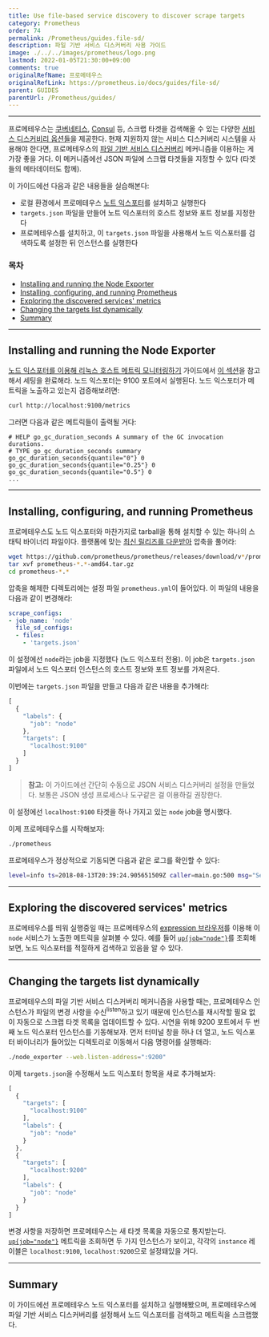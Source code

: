 ```yaml
---
title: Use file-based service discovery to discover scrape targets
category: Prometheus
order: 74
permalink: /Prometheus/guides.file-sd/
description: 파일 기반 서비스 디스커버리 사용 가이드
image: ./../../images/prometheus/logo.png
lastmod: 2022-01-05T21:30:00+09:00
comments: true
originalRefName: 프로메테우스
originalRefLink: https://prometheus.io/docs/guides/file-sd/
parent: GUIDES
parentUrl: /Prometheus/guides/
---
```


---

프로메테우스는 [쿠버네티스](../configuration#kubernetes_sd_config), [Consul](../configuration#consul_sd_config) 등, 스크랩 타겟을 검색해올 수 있는 다양한 [서비스 디스커비리 옵션들](https://github.com/prometheus/prometheus/tree/main/discovery)을 제공한다. 현재 지원하지 않는 서비스 디스커버리 시스템을 사용해야 한다면, 프로메테우스의 [파일 기반 서비스 디스커버리](../configuration/#file_sd_config) 메커니즘을 이용하는 게 가장 좋을 거다. 이 메커니즘에선 JSON 파일에 스크랩 타겟들을 지정할 수 있다 (타겟들의 메타데이터도 함께).

이 가이드에선 다음과 같은 내용들을 실습해본다:

- 로컬 환경에서 프로메테우스 [노트 익스포터](../guides.node-exporter)를 설치하고 실행한다
- `targets.json` 파일을 만들어 노트 익스포터의 호스트 정보와 포트 정보를 지정한다
- 프로메테우스를 설치하고, 이 `targets.json` 파일을 사용해서 노드 익스포터를 검색하도록 설정한 뒤 인스턴스를 실행한다

### 목차

- [Installing and running the Node Exporter](#installing-and-running-the-node-exporter)
- [Installing, configuring, and running Prometheus](#installing-configuring-and-running-prometheus)
- [Exploring the discovered services' metrics](#exploring-the-discovered-services-metrics)
- [Changing the targets list dynamically](#changing-the-targets-list-dynamically)
- [Summary](#summary)

---

## Installing and running the Node Exporter

[노드 익스포터를 이용해 리눅스 호스트 메트릭 모니터링하기](../guides.node-exporter) 가이드에서 [이 섹션](../guides.node-exporter#installing-and-running-the-node-exporter)을 참고해서 세팅을 완료해라. 노드 익스포터는 9100 포트에서 실행된다. 노드 익스포터가 메트릭을 노출하고 있는지 검증해보려면:

```sh
curl http://localhost:9100/metrics
```

그러면 다음과 같은 메트릭들이 출력될 거다:

```prometheus
# HELP go_gc_duration_seconds A summary of the GC invocation durations.
# TYPE go_gc_duration_seconds summary
go_gc_duration_seconds{quantile="0"} 0
go_gc_duration_seconds{quantile="0.25"} 0
go_gc_duration_seconds{quantile="0.5"} 0
...
```

---

## Installing, configuring, and running Prometheus

프로메테우스도 노드 익스포터와 마찬가지로 tarball을 통해 설치할 수 있는 하나의 스태틱 바이너리 파일이다. 플랫폼에 맞는 [최신 릴리즈를 다운받아](https://prometheus.io/download#prometheus) 압축을 풀어라:

```sh
wget https://github.com/prometheus/prometheus/releases/download/v*/prometheus-*.*-amd64.tar.gz
tar xvf prometheus-*.*-amd64.tar.gz
cd prometheus-*.*
```

압축을 해제한 디렉토리에는 설정 파일 `prometheus.yml`이 들어있다. 이 파일의 내용을 다음과 같이 변경해라:

```yaml
scrape_configs:
- job_name: 'node'
  file_sd_configs:
  - files:
    - 'targets.json'
```

이 설정에선 `node`라는 job을 지정했다 (노드 익스포터 전용). 이 job은 `targets.json` 파일에서 노드 익스포터 인스턴스의 호스트 정보와 포트 정보를 가져온다.

이번에는 `targets.json` 파일을 만들고 다음과 같은 내용을 추가해라:

```js
[
  {
    "labels": {
      "job": "node"
    },
    "targets": [
      "localhost:9100"
    ]
  }
]
```

> **참고:** 이 가이드에선 간단히 수동으로 JSON 서비스 디스커버리 설정을 만들었다. 보통은 JSON 생성 프로세스나 도구같은 걸 이용하길 권장한다.

이 설정에선 `localhost:9100` 타겟을 하나 가지고 있는 `node` job을 명시했다.

이제 프로메테우스를 시작해보자:

```sh
./prometheus
```

프로메테우스가 정상적으로 기동되면 다음과 같은 로그를 확인할 수 있다:

```sh
level=info ts=2018-08-13T20:39:24.905651509Z caller=main.go:500 msg="Server is ready to receive web requests."
```

---

## Exploring the discovered services' metrics

프로메테우스를 띄워 실행중일 때는 프로메테우스의 [expression 브라우저](../expression-browser)를 이용해 이 `node` 서비스가 노출한 메트릭을 살펴볼 수 있다. 예를 들어 [`up{job="node"}`](http://localhost:9090/graph?g0.range_input=1h&g0.expr=up%7Bjob%3D%22node%22%7D&g0.tab=1)를 조회해보면, 노드 익스포터를 적절하게 검색하고 있음을 알 수 있다.

---

## Changing the targets list dynamically

프로메테우스의 파일 기반 서비스 디스커버리 메커니즘을 사용할 때는, 프로메테우스 인스턴스가 파일의 변경 사항을 수신<sup>listen</sup>하고 있기 때문에 인스턴스를 재시작할 필요 없이 자동으로 스크랩 타겟 목록을 업데이트할 수 있다. 시연을 위해 9200 포트에서 두 번째 노드 익스포터 인스턴스를 기동해보자. 먼저 터미널 창을 하나 더 열고, 노드 익스포터 바이너리가 들어있는 디렉토리로 이동해서 다음 명령어를 실행해라:

```sh
./node_exporter --web.listen-address=":9200"
```

이제 `targets.json`을 수정해서 노드 익스포터 항목을 새로 추가해보자:

```js
[
  {
    "targets": [
      "localhost:9100"
    ],
    "labels": {
      "job": "node"
    }
  },
  {
    "targets": [
      "localhost:9200"
    ],
    "labels": {
      "job": "node"
    }
  }
]
```

변경 사항을 저장하면 프로메테우스는 새 타겟 목록을 자동으로 통지받는다. [`up{job="node"}`](http://localhost:9090/graph?g0.range_input=1h&g0.expr=up%7Bjob%3D%22node%22%7D&g0.tab=1) 메트릭을 조회하면 두 가지 인스턴스가 보이고, 각각의 `instance` 레이블은 `localhost:9100`, `localhost:9200`으로 설정돼있을 거다.

---

## Summary

이 가이드에선 프로메테우스 노드 익스포터를 설치하고 실행해봤으며, 프로메테우스에 파일 기반 서비스 디스커버리를 설정해서 노드 익스포터를 검색하고 메트릭을 스크랩했다.
